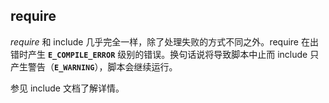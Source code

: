 require
-------

*require* 和 <span class="function">include</span>
几乎完全一样，除了处理失败的方式不同之外。<span
class="function">require</span> 在出错时产生 **`E_COMPILE_ERROR`**
级别的错误。换句话说将导致脚本中止而 <span
class="function">include</span>
只产生警告（**`E_WARNING`**），脚本会继续运行。

参见 <span class="function">include</span> 文档了解详情。
